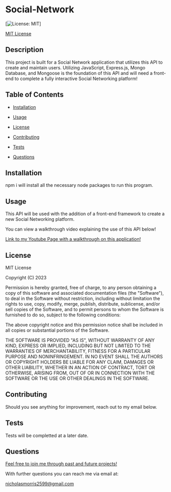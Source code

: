 # Social-Network
[![License: MIT](https://img.shields.io/badge/License-MIT-yellow.svg)]
  
[MIT License](https://opensource.org/licenses/MIT)
## Description

This project is built for a Social Network application that utilizes this API to create and maintain users. Utilizing JavaScript, Express.js, Mongo Database, and Mongoose is the foundation of this API and will need a front-end to complete a fully interactive Social Networking platform!

## Table of Contents

* [Installation](#installation)

* [Usage](#usage)
    
* [License](#license)

* [Contributing](#contributing)

* [Tests](#tests)

* [Questions](#questions)

## Installation

npm i will install all the necessary node packages to run this program.

## Usage

This API will be used with the addition of a front-end framework to create a new Social Networking platform.

You can view a walkthrough video explaining the use of this API below!

[Link to my Youtube Page with a walkthrough on this application!](https://www.youtube.com/watch?v=HXpSVpoo8e4)

## License

MIT License

Copyright (C) 2023 <Volexity21>

Permission is hereby granted, free of charge, to any person obtaining a copy of this software and associated documentation files (the "Software"), to deal in the Software without restriction, including without limitation the rights to use, copy, modify, merge, publish, distribute, sublicense, and/or sell copies of the Software, and to permit persons to whom the Software is furnished to do so, subject to the following conditions:

The above copyright notice and this permission notice shall be included in all copies or substantial portions of the Software.

THE SOFTWARE IS PROVIDED "AS IS", WITHOUT WARRANTY OF ANY KIND, EXPRESS OR IMPLIED, INCLUDING BUT NOT LIMITED TO THE WARRANTIES OF MERCHANTABILITY, FITNESS FOR A PARTICULAR PURPOSE AND NONINFRINGEMENT. IN NO EVENT SHALL THE AUTHORS OR COPYRIGHT HOLDERS BE LIABLE FOR ANY CLAIM, DAMAGES OR OTHER LIABILITY, WHETHER IN AN ACTION OF CONTRACT, TORT OR OTHERWISE, ARISING FROM, OUT OF OR IN CONNECTION WITH THE SOFTWARE OR THE USE OR OTHER DEALINGS IN THE SOFTWARE.

## Contributing

Should you see anything for improvement, reach out to my email below.

## Tests

Tests will be completted at a later date.

## Questions

[Feel free to join me through past and future projects!](https://github.com/Morralytics)

With further questions you can reach me via email at:

nicholasmorris2599@gmail.com
